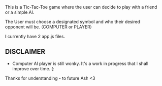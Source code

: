 This is a Tic-Tac-Toe game where the user can decide to play with a friend or a simple AI.

The User must choose a designated symbol and who their desired opponent will be. (COMPUTER or PLAYER)

I currently have 2 app.js files.

## DISCLAIMER

- Computer AI player is still wonky. It's a work in progress that I shall improve over time. (:

Thanks for understanding - to future Ash <3
